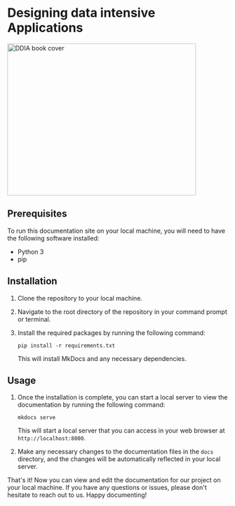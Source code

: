 
# Designing data intensive Applications 
<img src="https://griffio.github.io/public/ddia.jpg" alt="DDIA book cover" width="430" height="347">



## Prerequisites

To run this documentation site on your local machine, you will need to have the following software installed:

- Python 3
- pip

## Installation

1. Clone the repository to your local machine.
2. Navigate to the root directory of the repository in your command prompt or terminal.
3. Install the required packages by running the following command:

   ```
   pip install -r requirements.txt
   ```

   This will install MkDocs and any necessary dependencies.

## Usage

1. Once the installation is complete, you can start a local server to view the documentation by running the following command:

   ```
   mkdocs serve
   ```

   This will start a local server that you can access in your web browser at `http://localhost:8000`.

2. Make any necessary changes to the documentation files in the `docs` directory, and the changes will be automatically reflected in your local server.

That's it! Now you can view and edit the documentation for our project on your local machine. If you have any questions or issues, please don't hesitate to reach out to us. Happy documenting!
